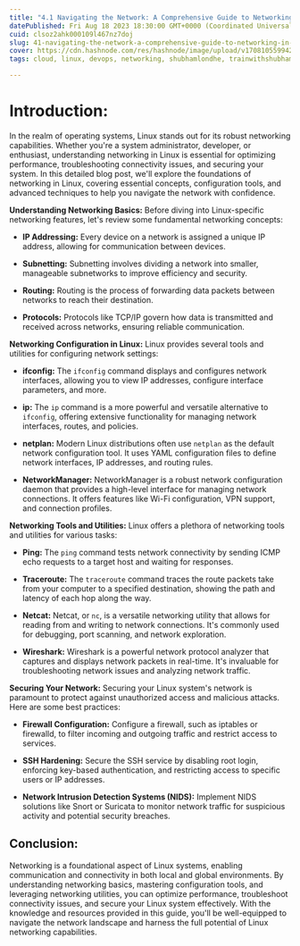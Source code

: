 ```yaml
---
title: "4.1 Navigating the Network: A Comprehensive Guide to Networking in Linux"
datePublished: Fri Aug 18 2023 18:30:00 GMT+0000 (Coordinated Universal Time)
cuid: clsoz2ahk000109l467nz7doj
slug: 41-navigating-the-network-a-comprehensive-guide-to-networking-in-linux
cover: https://cdn.hashnode.com/res/hashnode/image/upload/v1708105599427/34acc030-c79e-49ca-b2b5-0f5d45d65849.png
tags: cloud, linux, devops, networking, shubhamlondhe, trainwithshubham

---
```


# **Introduction:**

In the realm of operating systems, Linux stands out for its robust networking capabilities. Whether you're a system administrator, developer, or enthusiast, understanding networking in Linux is essential for optimizing performance, troubleshooting connectivity issues, and securing your system. In this detailed blog post, we'll explore the foundations of networking in Linux, covering essential concepts, configuration tools, and advanced techniques to help you navigate the network with confidence.

**Understanding Networking Basics:** Before diving into Linux-specific networking features, let's review some fundamental networking concepts:

* **IP Addressing:** Every device on a network is assigned a unique IP address, allowing for communication between devices.
    
* **Subnetting:** Subnetting involves dividing a network into smaller, manageable subnetworks to improve efficiency and security.
    
* **Routing:** Routing is the process of forwarding data packets between networks to reach their destination.
    
* **Protocols:** Protocols like TCP/IP govern how data is transmitted and received across networks, ensuring reliable communication.
    

**Networking Configuration in Linux:** Linux provides several tools and utilities for configuring network settings:

* **ifconfig:** The `ifconfig` command displays and configures network interfaces, allowing you to view IP addresses, configure interface parameters, and more.
    
* **ip:** The `ip` command is a more powerful and versatile alternative to `ifconfig`, offering extensive functionality for managing network interfaces, routes, and policies.
    
* **netplan:** Modern Linux distributions often use `netplan` as the default network configuration tool. It uses YAML configuration files to define network interfaces, IP addresses, and routing rules.
    
* **NetworkManager:** NetworkManager is a robust network configuration daemon that provides a high-level interface for managing network connections. It offers features like Wi-Fi configuration, VPN support, and connection profiles.
    

**Networking Tools and Utilities:** Linux offers a plethora of networking tools and utilities for various tasks:

* **Ping:** The `ping` command tests network connectivity by sending ICMP echo requests to a target host and waiting for responses.
    
* **Traceroute:** The `traceroute` command traces the route packets take from your computer to a specified destination, showing the path and latency of each hop along the way.
    
* **Netcat:** Netcat, or `nc`, is a versatile networking utility that allows for reading from and writing to network connections. It's commonly used for debugging, port scanning, and network exploration.
    
* **Wireshark:** Wireshark is a powerful network protocol analyzer that captures and displays network packets in real-time. It's invaluable for troubleshooting network issues and analyzing network traffic.
    

**Securing Your Network:** Securing your Linux system's network is paramount to protect against unauthorized access and malicious attacks. Here are some best practices:

* **Firewall Configuration:** Configure a firewall, such as iptables or firewalld, to filter incoming and outgoing traffic and restrict access to services.
    
* **SSH Hardening:** Secure the SSH service by disabling root login, enforcing key-based authentication, and restricting access to specific users or IP addresses.
    
* **Network Intrusion Detection Systems (NIDS):** Implement NIDS solutions like Snort or Suricata to monitor network traffic for suspicious activity and potential security breaches.
    

## **Conclusion:**

Networking is a foundational aspect of Linux systems, enabling communication and connectivity in both local and global environments. By understanding networking basics, mastering configuration tools, and leveraging networking utilities, you can optimize performance, troubleshoot connectivity issues, and secure your Linux system effectively. With the knowledge and resources provided in this guide, you'll be well-equipped to navigate the network landscape and harness the full potential of Linux networking capabilities.